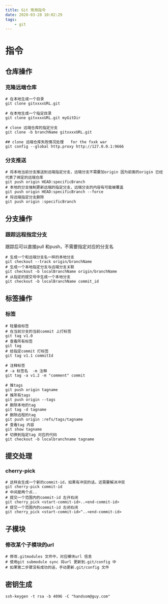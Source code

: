```yaml
---
title: Git 常用指令
date: 2020-03-28 10:02:29
tags: 
    - git
---
```


# 指令

## 仓库操作

### 克隆远端仓库

```shell
# 在本地生成一个目录
git clone gitxxxxURL.git

# 在本地生成一个指定目录
git clone gitxxxxURL.git myGitDir

# clone 远端仓库的指定分支
git clone -b branchName gitxxxxURL.git

## clone 远端仓库失败情况处理   for the fxxk war
git config --global http.proxy http://127.0.0.1:9666

```

### 分支推送

```shell
# 将本地当前分支推送到远端指定分支，远端分支不需要加origin 因为前面的origin 已经代表了绑定的远端仓库
git push origin HEAD:specificBranch
# 本地的分支强制更新远端的指定分支，远端分支的内容有可能被覆盖
git push origin HEAD:specificBranch --force
# 将远端指定分支删除
git push origin :specificBranch
```



## 分支操作

### 跟踪远程指定分支

跟踪后可以直接pull 和push，不需要指定对应的分支名

```shell
# 生成一个和远端分支名一样的本地分支
git checkout --track origin/branchName
# 生成一个本地指定分支与远端分支关联
git checkout -b localBranchName origin/branchName
# 从指定的提交号中生成一个本地分支
git checkout -b localBranchName commit_id
```

## 标签操作

### 标签

```shell
# 轻量级标签
# 在当前分支的当前commit 上打标签
git tag v1.0
# 查看所有标签
git tag
# 给指定commit 打标签
git tag v1.1 commitId

# 注释标签
# -a 标签名  -m 注释
git tag -a v1.2 -m "comment" commit

# 推tags
git push origin tagname
# 推所有tags
git push origin --tags
# 删除本地的tag
git tag -d tagname
# 删除远程的tag
git push origin :refs/tags/tagname
# 查看tag 内容
git show tagname
# 切换到指定tag 对应的代码
git checkout -b localbranchname tagname
```

## 提交处理

### cherry-pick

```shell
# 这样会生成一个新的commit-id，如果有冲突的话，还需要解决冲突 
git cherry-pick commit-id 
# 中间是两个点.. 
# 提交一个范围内的commit-id 左开右闭 
git cherry_pick <start-commit-id>..<end-commit-id> 
# 提交一个范围内的commit-id 左闭右闭 
git cherry_pick <start-commit-id>^..<end-commit-id> 
```

## 子模块

### 修改某个子模块的url
```shell
# 修改.gitmodules 文件中，对应模块url 信息
# 使用git submodule sync 将url 更新到.git/config 中
# 如果第二步骤没有成功的话，手动更新.git/config 文件
```

## 密钥生成

```shell
ssh-keygen -t rsa -b 4096 -C "handsom@guy.com" 
```

